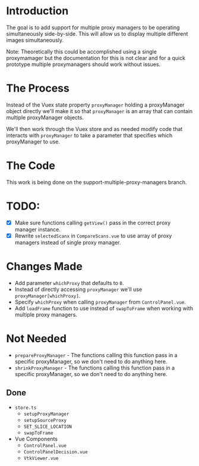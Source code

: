 # Introduction
The goal is to add support for multiple proxy managers to be operating simultaneously side-by-side. This will allow us to display multiple different images simultaneously.

Note: Theoretically this could be accomplished using a single proxymamager but the documentation for this is not clear and for a quick prototype multiple proxymanagers should work without issues.

# The Process
Instead of the Vuex state property `proxyManager` holding a proxyManager object directly we'll make it so that `proxyManager` is an array that can contain multiple proxyManager objects.

We'll then work through the Vuex store and as needed modify code that interacts with `proxyManager` to take a parameter that specifies which proxyManager to use.

# The Code
This work is being done on the support-multiple-proxy-managers branch.

# TODO:
- [X] Make sure functions calling `getView()` pass in the correct proxy manager instance.
- [X] Rewrite `selectedScanx` in `CompareScans.vue` to use array of proxy managers instead of single proxy manager.

# Changes Made
- Add parameter `whichProxy` that defaults to `0`.
- Instead of directly accessing `proxyManager` we'll use `proxyManager[whichProxy]`.
- Specify `whichProxy` when calling `proxyManager` from `ControlPanel.vue`.
- Add `loadFrame` function to use instead of `swapToFrame` when working with multiple proxy managers.

# Not Needed
- `prepareProxyManager` - The functions calling this function pass in a specific proxyManager, so we don't need to do anything here.
- `shrinkProxyManager` - The functions calling this function pass in a specific proxyManager, so we don't need to do anything here.

## Done
- `store.ts`
    - `setupProxyManager`
    - `setupSourceProxy`
    - `SET_SLICE_LOCATION`
    - `swapToFrame`
- Vue Components
    - `ControlPanel.vue`
    - `ControlPanelDecision.vue`
    - `VtkViewer.vue`
